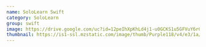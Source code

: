 ```yaml
---
name: SoloLearn Swift
category: SoloLearn
group: swift
image: https://drive.google.com/uc?id=12peIhXpKhLd4j1-u0GCKS1u5GFVuY6rG
thumbnail: https://is1-ssl.mzstatic.com/image/thumb/Purple118/v4/e3/1a/37/e31a3787-a6e7-6ca4-ade7-895b1a8d462d/source/512x512bb.jpg
---
```

